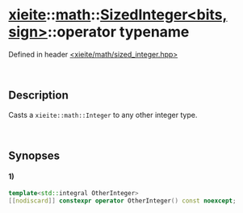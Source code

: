 # [xieite](../../../../../xieite.md)\:\:[math](../../../../../math.md)\:\:[SizedInteger<bits, sign>](../../../../integer.md)\:\:operator typename
Defined in header [<xieite/math/sized_integer.hpp>](../../../../../../../include/xieite/math/sized_integer.hpp)

&nbsp;

## Description
Casts a `xieite::math::Integer` to any other integer type.

&nbsp;

## Synopses
#### 1)
```cpp
template<std::integral OtherInteger>
[[nodiscard]] constexpr operator OtherInteger() const noexcept;
```

